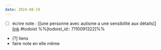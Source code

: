 ```yaml
---
date: 2024-08-19
---
```

- [ ] écrire note : [[une personne avec autisme a une sensibilité aux détails]] [link](https://todoist.com/showTask?id=7110091322) #todoist %%[todoist_id:: 7110091322]%%
- [?] liens
- faire note en elle même